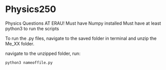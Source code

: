 # Physics250
Physics Questions
AT ERAU!
Must have Numpy installed
Must have at least python3 to run the scripts

To run the .py files, navigate to the saved folder in terminal and unzip the Me_XX folder.

navigate to the unzipped folder, run:

`python3 nameoffile.py`

